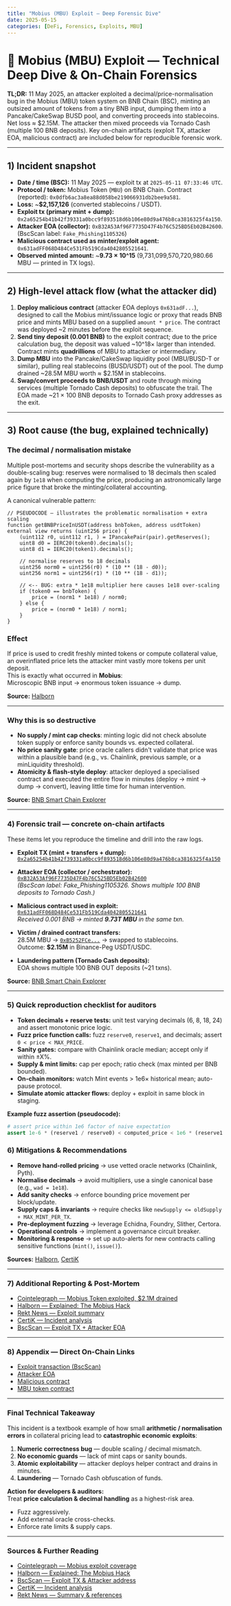```yaml
---
title: "Mobius (MBU) Exploit — Deep Forensic Dive"
date: 2025-05-15
categories: [DeFi, Forensics, Exploits, MBU]
---
```


# 🔬 Mobius (MBU) Exploit — Technical Deep Dive & On-Chain Forensics

**TL;DR:** 11 May 2025, an attacker exploited a decimal/price-normalisation bug in the Mobius (MBU) token system on BNB Chain (BSC), minting an outsized amount of tokens from a tiny BNB input, dumping them into a Pancake/CakeSwap BUSD pool, and converting proceeds into stablecoins. Net loss ≈ $2.15M. The attacker then mixed proceeds via Tornado Cash (multiple 100 BNB deposits). Key on-chain artifacts (exploit TX, attacker EOA, malicious contract) are included below for reproducible forensic work.

---

## 1) Incident snapshot

- **Date / time (BSC):** 11 May 2025 — exploit tx at `2025-05-11 07:33:46 UTC`. 
- **Protocol / token:** Mobius Token (`MBU`) on BNB Chain. Contract (reported): `0x0dfb6ac3a8ea88d058be219066931db2bee9a581`.   
- **Loss:** ~**$2,157,126** (converted stablecoins / USDT).
- **Exploit tx (primary mint + dump):** `0x2a65254b41b42f39331a0bcc9f893518d6b106e80d9a476b8ca3816325f4a150`.  
- **Attacker EOA (collector):** `0xB32A53Af96F7735D47F4b76C525BD5Eb02B42600`. (BscScan label: `Fake_Phishing1105326`) 
- **Malicious contract used as minter/exploit agent:** `0x631adFF068D484Ce531Fb519Cda4042805521641`.   
- **Observed minted amount:** ~**9.73 × 10^15** (9,731,099,570,720,980.66 MBU — printed in TX logs).

---

## 2) High-level attack flow (what the attacker did)

1. **Deploy malicious contract** (attacker EOA deploys `0x631adF...`), designed to call the Mobius mint/issuance logic or proxy that reads BNB price and mints MBU based on a supplied `amount * price`. The contract was deployed ~2 minutes before the exploit sequence. 
2. **Send tiny deposit (0.001 BNB)** to the exploit contract; due to the price calculation bug, the deposit was valued ~10^18× larger than intended. Contract mints **quadrillions** of MBU to attacker or intermediary. 
3. **Dump MBU** into the Pancake/CakeSwap liquidity pool (MBU/BUSD-T or similar), pulling real stablecoins (BUSD/USDT) out of the pool. The dump drained ~28.5M MBU worth ≈ $2.15M in stablecoins. 
4. **Swap/convert proceeds to BNB/USDT** and route through mixing services (multiple Tornado Cash deposits) to obfuscate the trail. The EOA made ~21 × 100 BNB deposits to Tornado Cash proxy addresses as the exit. 

---

## 3) Root cause (the bug, explained technically)

### The decimal / normalisation mistake
Multiple post-mortems and security shops describe the vulnerability as a double-scaling bug: reserves were normalised to 18 decimals then scaled again by `1e18` when computing the price, producing an astronomically large price figure that broke the minting/collateral accounting.

A canonical vulnerable pattern:

```solidity
// PSEUDOCODE — illustrates the problematic normalisation + extra scaling
function getBNBPriceInUSDT(address bnbToken, address usdtToken) external view returns (uint256 price) {
    (uint112 r0, uint112 r1, ) = IPancakePair(pair).getReserves();
    uint8 d0 = IERC20(token0).decimals();
    uint8 d1 = IERC20(token1).decimals();

    // normalise reserves to 18 decimals
    uint256 norm0 = uint256(r0) * (10 ** (18 - d0));
    uint256 norm1 = uint256(r1) * (10 ** (18 - d1));

    // <-- BUG: extra * 1e18 multiplier here causes 1e18 over-scaling
    if (token0 == bnbToken) {
        price = (norm1 * 1e18) / norm0;
    } else {
        price = (norm0 * 1e18) / norm1;
    }
}
```

### Effect

If price is used to credit freshly minted tokens or compute collateral value, an overinflated price lets the attacker mint vastly more tokens per unit deposit.  
This is exactly what occurred in **Mobius**:  
Microscopic BNB input → enormous token issuance → dump.  

**Source:** [Halborn](https://www.halborn.com)

---

### Why this is so destructive

- **No supply / mint cap checks**: minting logic did not check absolute token supply or enforce sanity bounds vs. expected collateral.  
- **No price sanity gate**: price oracle callers didn't validate that price was within a plausible band (e.g., vs. Chainlink, previous sample, or a minLiquidity threshold).  
- **Atomicity & flash-style deploy**: attacker deployed a specialised contract and executed the entire flow in minutes (deploy → mint → dump → convert), leaving little time for human intervention.  

**Source:** [BNB Smart Chain Explorer](https://bscscan.com)

---

### 4) Forensic trail — concrete on-chain artifacts

These items let you reproduce the timeline and drill into the raw logs.

- **Exploit TX (mint + transfers + dump):**  
  [`0x2a65254b41b42f39331a0bcc9f893518d6b106e80d9a476b8ca3816325f4a150`](https://bscscan.com/tx/0x2a65254b41b42f39331a0bcc9f893518d6b106e80d9a476b8ca3816325f4a150)  

- **Attacker EOA (collector / orchestrator):**  
  [`0xB32A53Af96F7735D47F4b76C525BD5Eb02B42600`](https://bscscan.com/address/0xB32A53Af96F7735D47F4b76C525BD5Eb02B42600)  
  *(BscScan label: Fake_Phishing1105326. Shows multiple 100 BNB deposits to Tornado Cash.)*

- **Malicious contract used in exploit:**  
  [`0x631adFF068D484Ce531Fb519Cda4042805521641`](https://bscscan.com/address/0x631adFF068D484Ce531Fb519Cda4042805521641)  
  *Received 0.001 BNB → minted **9.73T MBU** in the same txn.*

- **Victim / drained contract transfers:**  
  28.5M MBU → [`0xB5252FCe...`](https://bscscan.com/address/0xB5252FCe...) → swapped to stablecoins.  
  Outcome: **$2.15M** in Binance-Peg USDT/USDC.  

- **Laundering pattern (Tornado Cash deposits):**  
  EOA shows multiple 100 BNB OUT deposits (~21 txns).  

**Source:** [BNB Smart Chain Explorer](https://bscscan.com)

---

### 5) Quick reproduction checklist for auditors

- **Token decimals + reserve tests:** unit test varying decimals (6, 8, 18, 24) and assert monotonic price logic.  
- **Fuzz price function calls:** fuzz `reserve0`, `reserve1`, and decimals; assert `0 < price < MAX_PRICE`.  
- **Sanity gates:** compare with Chainlink oracle median; accept only if within ±X%.  
- **Supply & mint limits:** cap per epoch; ratio check (max minted per BNB bounded).  
- **On-chain monitors:** watch Mint events > 1e6× historical mean; auto-pause protocol.  
- **Simulate atomic attacker flows:** deploy + exploit in same block in staging.  

**Example fuzz assertion (pseudocode):**
```python
# assert price within 1e6 factor of naive expectation
assert 1e-6 * (reserve1 / reserve0) < computed_price < 1e6 * (reserve1 / reserve0)
```

### 6) Mitigations & Recommendations

- **Remove hand-rolled pricing** → use vetted oracle networks (Chainlink, Pyth).  
- **Normalise decimals** → avoid multipliers, use a single canonical base (e.g., `wad = 1e18`).  
- **Add sanity checks** → enforce bounding price movement per block/update.  
- **Supply caps & invariants** → require checks like `newSupply <= oldSupply + MAX_MINT_PER_TX`.  
- **Pre-deployment fuzzing** → leverage Echidna, Foundry, Slither, Certora.  
- **Operational controls** → implement a governance circuit breaker.  
- **Monitoring & response** → set up auto-alerts for new contracts calling sensitive functions (`mint()`, `issue()`).  

**Sources:** [Halborn](https://www.halborn.com), [CertiK](https://www.certik.com)

---

### 7) Additional Reporting & Post-Mortem

- [Cointelegraph — Mobius Token exploited, $2.1M drained](https://cointelegraph.com)  
- [Halborn — Explained: The Mobius Hack](https://www.halborn.com)  
- [Rekt News — Exploit summary](https://rekt.news)  
- [CertiK — Incident analysis](https://www.certik.com)  
- [BscScan — Exploit TX + Attacker EOA](https://bscscan.com/tx/0x2a65254b41b42f39331a0bcc9f893518d6b106e80d9a476b8ca3816325f4a150)  

---

### 8) Appendix — Direct On-Chain Links

- [Exploit transaction (BscScan)](https://bscscan.com/tx/0x2a65254b41b42f39331a0bcc9f893518d6b106e80d9a476b8ca3816325f4a150)  
- [Attacker EOA](https://bscscan.com/address/0xB32A53Af96F7735D47F4b76C525BD5Eb02B42600)  
- [Malicious contract](https://bscscan.com/address/0x631adFF068D484Ce531Fb519Cda4042805521641)  
- [MBU token contract](https://bscscan.com/token/0x0dfb6ac3a8ea88d058be219066931db2bee9a581)  

---

### Final Technical Takeaway

This incident is a textbook example of how small **arithmetic / normalisation errors** in collateral pricing lead to **catastrophic economic exploits**:

1. **Numeric correctness bug** — double scaling / decimal mismatch.  
2. **No economic guards** — lack of mint caps or sanity bounds.  
3. **Atomic exploitability** — attacker deploys helper contract and drains in minutes.  
4. **Laundering** — Tornado Cash obfuscation of funds.  

**Action for developers & auditors:**  
Treat **price calculation & decimal handling** as a highest-risk area.

- Fuzz aggressively.  
- Add external oracle cross-checks.  
- Enforce rate limits & supply caps.  

---

### Sources & Further Reading

- [Cointelegraph — Mobius exploit coverage](https://cointelegraph.com)  
- [Halborn — Explained: The Mobius Hack](https://www.halborn.com)  
- [BscScan — Exploit TX & Attacker address](https://bscscan.com)  
- [CertiK — Incident analysis](https://www.certik.com)  
- [Rekt News — Summary & references](https://rekt.news)  
